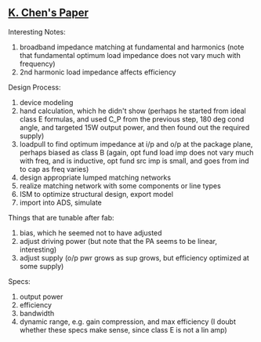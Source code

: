 ## [K. Chen's Paper](https://ieeexplore.ieee.org/stamp/stamp.jsp?tp=&arnumber=6056587)
Interesting Notes:<br/>
1. broadband impedance matching at fundamental and harmonics (note that fundamental optimum load impedance does not vary much with frequency)
1. 2nd harmonic load impedance affects efficiency

Design Process:<br/>
1. device modeling
1. hand calculation, which he didn't show (perhaps he started from ideal class E formulas, and used C_P from the previous step, 180 deg cond angle, and targeted 15W output power, and then found out the required supply)
1. loadpull to find optimum impedance at i/p and o/p at the package plane, perhaps biased as class B (again, opt fund load imp does not vary much with freq, and is inductive, opt fund src imp is small, and goes from ind to cap as freq varies)
1. design appropriate lumped matching networks
1. realize matching network with some components or line types
1. ISM to optimize structural design, export model
1. import into ADS, simulate

Things that are tunable after fab:<br/>
1. bias, which he seemed not to have adjusted
1. adjust driving power (but note that the PA seems to be linear, interesting)
1. adjust supply (o/p pwr grows as sup grows, but efficiency optimized at some supply)

Specs:<br/>
1. output power
1. efficiency
1. bandwidth
1. dynamic range, e.g. gain compression, and max efficiency (I doubt whether these specs make sense, since class E is not a lin amp)

